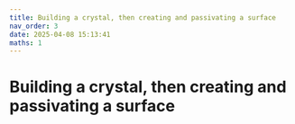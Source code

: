 ```yaml
---
title: Building a crystal, then creating and passivating a surface
nav_order: 3
date: 2025-04-08 15:13:41
maths: 1
---
```


# Building a crystal, then creating and passivating a surface
